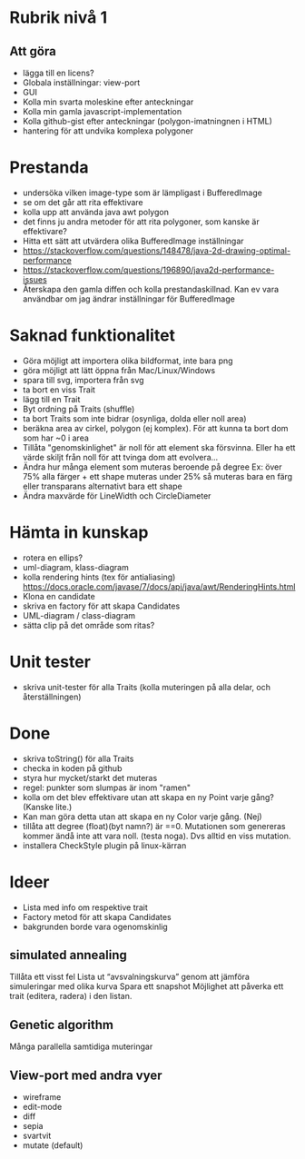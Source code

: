 


# Rubrik nivå 1

## Att göra
* lägga till en licens?
* Globala inställningar: view-port
* GUI
* Kolla min svarta moleskine efter anteckningar
* Kolla min gamla javascript-implementation
* Kolla github-gist efter anteckningar (polygon-imatningnen i HTML)
* hantering för att undvika komplexa polygoner

# Prestanda
* undersöka vilken image-type som är lämpligast i BufferedImage
* se om det går att rita effektivare
* kolla upp att använda java awt polygon
* det finns ju andra metoder för att rita polygoner, som kanske är effektivare?
* Hitta ett sätt att utvärdera olika BufferedImage inställningar
*  https://stackoverflow.com/questions/148478/java-2d-drawing-optimal-performance
*  https://stackoverflow.com/questions/196890/java2d-performance-issues
* Återskapa den gamla diffen och kolla prestandaskillnad. Kan ev vara
  användbar om jag ändrar inställningar för BufferedImage


# Saknad funktionalitet
* Göra möjligt att importera olika bildformat, inte bara png
* göra möjligt att lätt öppna från Mac/Linux/Windows
* spara till svg, importera från svg
* ta bort en viss Trait
* lägg till en Trait
* Byt ordning på Traits (shuffle)
* ta bort Traits som inte bidrar (osynliga, dolda eller noll area)
* beräkna area av cirkel, polygon (ej komplex). För att kunna ta bort dom som har ~0 i area
* Tillåta "genomskinlighet" är noll för att element ska försvinna. Eller ha ett värde skiljt från noll för att tvinga dom att evolvera...
* Ändra hur många element som muteras beroende på degree
  Ex: över 75% alla färger + ett shape muteras
  under 25% så muteras bara en färg eller transparans
  alternativt bara ett shape
* Ändra maxvärde för LineWidth och CircleDiameter





# Hämta in kunskap
* rotera en ellips?
* uml-diagram, klass-diagram
* kolla rendering hints (tex för antialiasing)
  https://docs.oracle.com/javase/7/docs/api/java/awt/RenderingHints.html
* Klona en candidate
* skriva en factory för att skapa Candidates
* UML-diagram / class-diagram
* sätta clip på det område som ritas?

# Unit tester
* skriva unit-tester för alla Traits (kolla muteringen på alla delar, och återställningen)

# Done
* skriva toString() för alla Traits
* checka in koden på github
* styra hur mycket/starkt det muteras
* regel: punkter som slumpas är inom "ramen"
* kolla om det blev effektivare utan att skapa en ny Point varje gång? (Kanske lite.)
* Kan man göra detta utan att skapa en ny Color varje gång. (Nej)
* tillåta att degree (float)(byt namn?) är ==0. Mutationen som genereras kommer ändå inte att vara noll. (testa noga). Dvs alltid en viss mutation.
* installera CheckStyle plugin på linux-kärran

# Ideer
* Lista med info om respektive trait
* Factory metod för att skapa Candidates
* bakgrunden borde vara ogenomskinlig


## simulated annealing
Tillåta ett visst fel
Lista ut “avsvalningskurva” genom att jämföra simuleringar med olika kurva
Spara ett snapshot
Möjlighet att påverka ett trait (editera, radera) i den listan.

## Genetic algorithm
Många parallella samtidiga muteringar

## View-port med andra vyer
* wireframe
* edit-mode
* diff
* sepia
* svartvit
* mutate (default)